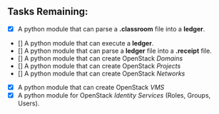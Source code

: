 ## Tasks Remaining:
- [x] A python module that can parse a **.classroom** file into a **ledger**.
- [] A python module that can execute a **ledger**.
- [] A python module that can parse a **ledger** file into a **.receipt** file.
- [] A python module that can create OpenStack _Domains_ 
- [] A python module that can create OpenStack _Projects_
- [] A python module that can create OpenStack _Networks_
- [x] A python module that can create OpenStack _VMS_
- [x] A python module for OpenStack _Identity Services_ (Roles, Groups, Users).
